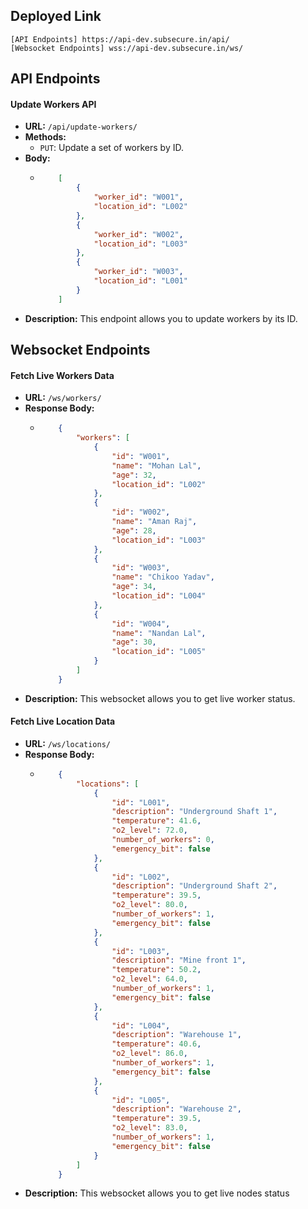 ## Deployed Link
```
[API Endpoints] https://api-dev.subsecure.in/api/
[Websocket Endpoints] wss://api-dev.subsecure.in/ws/
```

## API Endpoints

#### Update Workers API
- **URL:** `/api/update-workers/`
- **Methods:**
  - `PUT`: Update a set of workers by ID.
- **Body:**
  - ```json
        [
            {
                "worker_id": "W001",
                "location_id": "L002"
            },
            {
                "worker_id": "W002",
                "location_id": "L003"
            },
            {
                "worker_id": "W003",
                "location_id": "L001"
            }
        ]
    ```
- **Description:** This endpoint allows you to update workers by its ID.

## Websocket Endpoints

#### Fetch Live Workers Data
- **URL:** `/ws/workers/`
- **Response Body:**
  - ```json
        {
            "workers": [
                {
                    "id": "W001",
                    "name": "Mohan Lal",
                    "age": 32,
                    "location_id": "L002"
                },
                {
                    "id": "W002",
                    "name": "Aman Raj",
                    "age": 28,
                    "location_id": "L003"
                },
                {
                    "id": "W003",
                    "name": "Chikoo Yadav",
                    "age": 34,
                    "location_id": "L004"
                },
                {
                    "id": "W004",
                    "name": "Nandan Lal",
                    "age": 30,
                    "location_id": "L005"
                }
            ]
        }
    ```
- **Description:** This websocket allows you to get live worker status.

#### Fetch Live Location Data
- **URL:** `/ws/locations/`
- **Response Body:**
  - ```json
        {
            "locations": [
                {
                    "id": "L001",
                    "description": "Underground Shaft 1",
                    "temperature": 41.6,
                    "o2_level": 72.0,
                    "number_of_workers": 0,
                    "emergency_bit": false
                },
                {
                    "id": "L002",
                    "description": "Underground Shaft 2",
                    "temperature": 39.5,
                    "o2_level": 80.0,
                    "number_of_workers": 1,
                    "emergency_bit": false
                },
                {
                    "id": "L003",
                    "description": "Mine front 1",
                    "temperature": 50.2,
                    "o2_level": 64.0,
                    "number_of_workers": 1,
                    "emergency_bit": false
                },
                {
                    "id": "L004",
                    "description": "Warehouse 1",
                    "temperature": 40.6,
                    "o2_level": 86.0,
                    "number_of_workers": 1,
                    "emergency_bit": false
                },
                {
                    "id": "L005",
                    "description": "Warehouse 2",
                    "temperature": 39.5,
                    "o2_level": 83.0,
                    "number_of_workers": 1,
                    "emergency_bit": false
                }
            ]
        }
    ```
- **Description:** This websocket allows you to get live nodes status